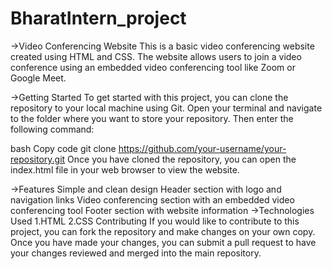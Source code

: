 # BharatIntern_project
->Video Conferencing Website
This is a basic video conferencing website created using HTML and CSS. The website allows users to join a video conference using an embedded video conferencing tool like Zoom or Google Meet.

->Getting Started
To get started with this project, you can clone the repository to your local machine using Git. Open your terminal and navigate to the folder where you want to store your repository. Then enter the following command:

bash
Copy code
git clone https://github.com/your-username/your-repository.git
Once you have cloned the repository, you can open the index.html file in your web browser to view the website.

->Features
Simple and clean design
Header section with logo and navigation links
Video conferencing section with an embedded video conferencing tool
Footer section with website information
->Technologies Used
1.HTML
2.CSS
Contributing
If you would like to contribute to this project, you can fork the repository and make changes on your own copy. Once you have made your changes, you can submit a pull request to have your changes reviewed and merged into the main repository.
